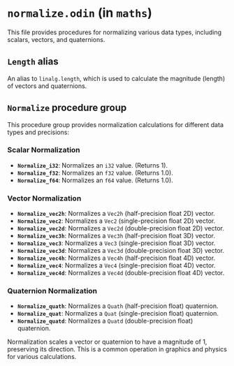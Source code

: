 # `normalize.odin` (in `maths`)

This file provides procedures for normalizing various data types, including scalars, vectors, and quaternions.

## `Length` alias

An alias to `linalg.length`, which is used to calculate the magnitude (length) of vectors and quaternions.

## `Normalize` procedure group

This procedure group provides normalization calculations for different data types and precisions:

### Scalar Normalization

-   **`Normalize_i32`**: Normalizes an `i32` value. (Returns 1).
-   **`Normalize_f32`**: Normalizes an `f32` value. (Returns 1.0).
-   **`Normalize_f64`**: Normalizes an `f64` value. (Returns 1.0).

### Vector Normalization

-   **`Normalize_vec2h`**: Normalizes a `Vec2h` (half-precision float 2D) vector.
-   **`Normalize_vec2`**: Normalizes a `Vec2` (single-precision float 2D) vector.
-   **`Normalize_vec2d`**: Normalizes a `Vec2d` (double-precision float 2D) vector.
-   **`Normalize_vec3h`**: Normalizes a `Vec3h` (half-precision float 3D) vector.
-   **`Normalize_vec3`**: Normalizes a `Vec3` (single-precision float 3D) vector.
-   **`Normalize_vec3d`**: Normalizes a `Vec3d` (double-precision float 3D) vector.
-   **`Normalize_vec4h`**: Normalizes a `Vec4h` (half-precision float 4D) vector.
-   **`Normalize_vec4`**: Normalizes a `Vec4` (single-precision float 4D) vector.
-   **`Normalize_vec4d`**: Normalizes a `Vec4d` (double-precision float 4D) vector.

### Quaternion Normalization

-   **`Normalize_quath`**: Normalizes a `Quath` (half-precision float) quaternion.
-   **`Normalize_quat`**: Normalizes a `Quat` (single-precision float) quaternion.
-   **`Normalize_quatd`**: Normalizes a `Quatd` (double-precision float) quaternion.

Normalization scales a vector or quaternion to have a magnitude of 1, preserving its direction. This is a common operation in graphics and physics for various calculations.
